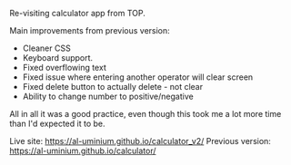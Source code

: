 Re-visiting calculator app from TOP.

Main improvements from previous version:
- Cleaner CSS
- Keyboard support. 
- Fixed overflowing text
- Fixed issue where entering another operator will clear screen
- Fixed delete button to actually delete - not clear
- Ability to change number to positive/negative

All in all it was a good practice, even though this took me a lot more time than I'd expected it to be. 

Live site: https://al-uminium.github.io/calculator_v2/
Previous version: https://al-uminium.github.io/calculator/